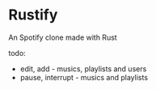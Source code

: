 # Rustify

An Spotify clone made with Rust

todo:

* edit, add - musics, playlists and users
* pause, interrupt - musics and playlists
